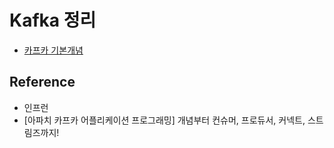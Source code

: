 # Kafka 정리

- [카프카 기본개념](docs/basic/basic.md)

## Reference

- 인프런
- [아파치 카프카 어플리케이션 프로그래밍] 개념부터 컨슈머, 프로듀서, 커넥트, 스트림즈까지!
